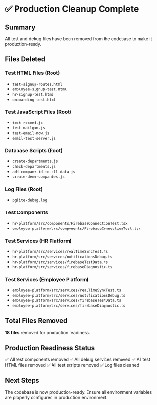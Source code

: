 # ✅ Production Cleanup Complete

## Summary
All test and debug files have been removed from the codebase to make it production-ready.

## Files Deleted

### Test HTML Files (Root)
- `test-signup-routes.html`
- `employee-signup-test.html`
- `hr-signup-test.html`
- `onboarding-test.html`

### Test JavaScript Files (Root)
- `test-resend.js`
- `test-mailgun.js`
- `test-email-now.js`
- `email-test-server.js`

### Database Scripts (Root)
- `create-departments.js`
- `check-departments.js`
- `add-company-id-to-all-data.js`
- `create-demo-companies.js`

### Log Files (Root)
- `pglite-debug.log`

### Test Components
- `hr-platform/src/components/FirebaseConnectionTest.tsx`
- `employee-platform/src/components/FirebaseConnectionTest.tsx`

### Test Services (HR Platform)
- `hr-platform/src/services/realTimeSyncTest.ts`
- `hr-platform/src/services/notificationsDebug.ts`
- `hr-platform/src/services/firebaseTestData.ts`
- `hr-platform/src/services/firebaseDiagnostic.ts`

### Test Services (Employee Platform)
- `employee-platform/src/services/realTimeSyncTest.ts`
- `employee-platform/src/services/notificationsDebug.ts`
- `employee-platform/src/services/firebaseTestData.ts`
- `employee-platform/src/services/firebaseDiagnostic.ts`

## Total Files Removed
**18 files** removed for production readiness.

## Production Readiness Status
✅ All test components removed
✅ All debug services removed
✅ All test HTML files removed
✅ All test scripts removed
✅ Log files cleaned

## Next Steps
The codebase is now production-ready. Ensure all environment variables are properly configured in production environment.
